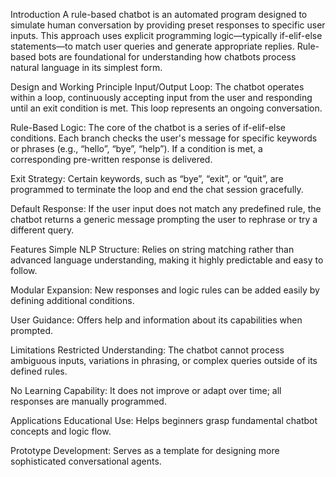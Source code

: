 Introduction
A rule-based chatbot is an automated program designed to simulate human conversation by providing preset responses to specific user inputs. This approach uses explicit programming logic—typically if-elif-else statements—to match user queries and generate appropriate replies. Rule-based bots are foundational for understanding how chatbots process natural language in its simplest form.

Design and Working Principle
Input/Output Loop:
The chatbot operates within a loop, continuously accepting input from the user and responding until an exit condition is met. This loop represents an ongoing conversation.

Rule-Based Logic:
The core of the chatbot is a series of if-elif-else conditions. Each branch checks the user's message for specific keywords or phrases (e.g., “hello”, “bye”, “help”). If a condition is met, a corresponding pre-written response is delivered.

Exit Strategy:
Certain keywords, such as “bye”, “exit”, or “quit”, are programmed to terminate the loop and end the chat session gracefully.

Default Response:
If the user input does not match any predefined rule, the chatbot returns a generic message prompting the user to rephrase or try a different query.

Features
Simple NLP Structure:
Relies on string matching rather than advanced language understanding, making it highly predictable and easy to follow.

Modular Expansion:
New responses and logic rules can be added easily by defining additional conditions.

User Guidance:
Offers help and information about its capabilities when prompted.

Limitations
Restricted Understanding:
The chatbot cannot process ambiguous inputs, variations in phrasing, or complex queries outside of its defined rules.

No Learning Capability:
It does not improve or adapt over time; all responses are manually programmed.

Applications
Educational Use:
Helps beginners grasp fundamental chatbot concepts and logic flow.

Prototype Development:
Serves as a template for designing more sophisticated conversational agents.

